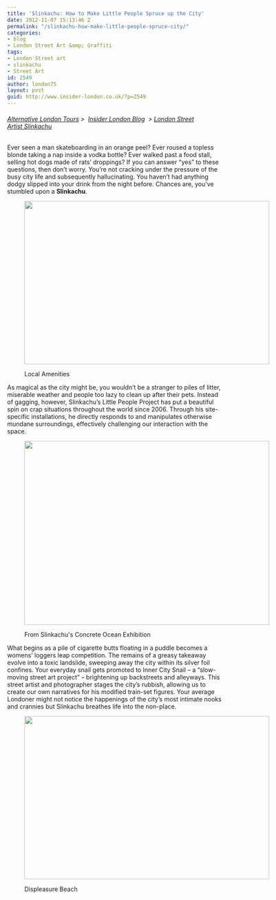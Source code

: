 ```yaml
---
title: 'Slinkachu: How to Make Little People Spruce up the City'
date: 2012-11-07 15:13:46 Z
permalink: "/slinkachu-how-make-little-people-spruce-city/"
categories:
- blog
- London Street Art &amp; Graffiti
tags:
- London Street art
- slinkachu
- Street Art
id: 2549
author: london75
layout: post
guid: http://www.insider-london.co.uk/?p=2549
---
```


###### [Alternative London Tours](http://www.insider-london.co.uk "Insider London home page") >  [Insider London Blog](http://www.insider-london.co.uk/blog/ "Insider London Blog")  > [London Street Artist Slinkachu](http://www.insider-london.co.uk/blog/2012/11/07/slinkachu-how-make-little-people-spruce-city/ "London Street Artist Slinkachu")

Ever seen a man skateboarding in an orange peel? Ever roused a topless blonde taking a nap inside a vodka bottle? Ever walked past a food stall, selling hot dogs made of rats’ droppings? If you can answer “yes” to these questions, then don’t worry. You’re not cracking under the pressure of the busy city life and subsequently hallucinating. You haven’t had anything dodgy slipped into your drink from the night before. Chances are, you’ve stumbled upon a **Slinkachu**.<figure id="attachment_2609" style="width: 569px" class="wp-caption aligncenter">

[<img class="size-full wp-image-2609" src="http://www.insider-london.co.uk/wp-content/uploads/2012/11/Slinkachu_Local-Amenities2.jpg" alt="" width="569" height="379" />](http://www.insider-london.co.uk/wp-content/uploads/2012/11/Slinkachu_Local-Amenities2.jpg)<figcaption class="wp-caption-text">Local Amenities</figcaption></figure> 

As magical as the city might be, you wouldn’t be a stranger to piles of litter, miserable weather and people too lazy to clean up after their pets. Instead of gagging, however, Slinkachu’s Little People Project has put a beautiful spin on crap situations throughout the world since 2006. Through his site-specific installations, he directly responds to and manipulates otherwise mundane surroundings, effectively challenging our interaction with the space.<figure id="attachment_2612" style="width: 569px" class="wp-caption aligncenter">

[<img class="size-full wp-image-2612" src="http://www.insider-london.co.uk/wp-content/uploads/2012/11/Slinkachu_Concrete-Ocean-2.jpg" alt="" width="569" height="427" />](http://www.insider-london.co.uk/wp-content/uploads/2012/11/Slinkachu_Concrete-Ocean-2.jpg)<figcaption class="wp-caption-text">From Slinkachu's Concrete Ocean Exhibition</figcaption></figure> 

What begins as a pile of cigarette butts floating in a puddle becomes a womens&#8217; loggers leap competition. The remains of a greasy takeaway evolve into a toxic landslide, sweeping away the city within its silver foil confines. Your everyday snail gets promoted to Inner City Snail &#8211; a “slow-moving street art project” &#8211; brightening up backstreets and alleyways. This street artist and photographer stages the city’s rubbish, allowing us to create our own narratives for his modified train-set figures. Your average Londoner might not notice the happenings of the city’s most intimate nooks and crannies but Slinkachu breathes life into the non-place.<figure id="attachment_2613" style="width: 569px" class="wp-caption aligncenter">

[<img class="size-full wp-image-2613" src="http://www.insider-london.co.uk/wp-content/uploads/2012/11/Slinkachu_Displeasure-Beach1.jpg" alt="" width="569" height="379" />](http://www.insider-london.co.uk/wp-content/uploads/2012/11/Slinkachu_Displeasure-Beach1.jpg)<figcaption class="wp-caption-text">Displeasure Beach</figcaption></figure> 

<p style="text-align: center">
